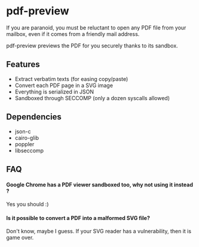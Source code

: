 
# pdf-preview #

If you are paranoid, you must be reluctant to open any PDF file from
your mailbox, even if it comes from a friendly mail address.

pdf-preview previews the PDF for you securely thanks to its sandbox.

## Features ##

- Extract verbatim texts (for easing copy/paste)
- Convert each PDF page in a SVG image
- Everything is serialized in JSON
- Sandboxed through SECCOMP (only a dozen syscalls allowed)

## Dependencies ##

- json-c
- cairo-glib
- poppler
- libseccomp

## FAQ ##

#### Google Chrome has a PDF viewer sandboxed too, why not using it instead ? #####

Yes you should :)

#### Is it possible to convert a PDF into a malformed SVG file? #####

Don't know, maybe I guess. If your SVG reader has a vulnerability, then it is game over.
